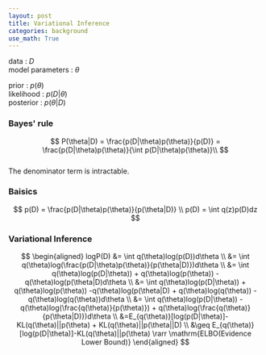 ```yaml
---
layout: post
title: Variational Inference
categories: background
use_math: True
---
```


data : $D$  
model parameters : $\theta$  

prior  : $p(\theta)$  
likelihood : $p(D|\theta)$  
posterior :  $p(\theta|D)$  

### Bayes' rule

$$
P(\theta|D) = \frac{p(D|\theta)p(\theta)}{p(D)} = \frac{p(D|\theta)p(\theta)}{\int p(D|\theta)p(\theta)}\\
$$  
The denominator term is intractable.

### Baisics
$$
p(D) = \frac{p(D|\theta)p(\theta)}{p(\theta|D)} \\
p(D) = \int q(z)p(D)dz
$$

### Variational Inference
$$
\begin{aligned}
logP(D) &= \int q(\theta)log(p(D))d\theta \\ 
			  &= \int q(\theta)log(\frac{p(D|\theta)p(\theta)}{p(\theta|D)})d\theta \\
			  &= \int q(\theta)log(p(D|\theta)) + q(\theta)log(p(\theta)) -q(\theta)log(p(\theta|D)d\theta \\
			  &= \int q(\theta)log(p(D|\theta)) + q(\theta)log(p(\theta)) -q(\theta)log(p(\theta|D) + q(\theta)log(q(\theta)) - q(\theta)log(q(\theta))d\theta \\
			  &= \int q(\theta)log(p(D|\theta)) -q(\theta)log(\frac{q(\theta)}{p(\theta)}) + q(\theta)log(\frac{q(\theta)}{p(\theta|D)})d\theta \\
			  &=E_{q(\theta)}[log(p(D|\theta)]-KL(q(\theta)||p(\theta) + KL(q(\theta)||p(\theta||D) \\
			  &\geq E_{q(\theta)}[log(p(D|\theta)]-KL(q(\theta)||p(\theta) \rarr \mathrm{ELBO(Evidence Lower Bound)}
\end{aligned}
$$
